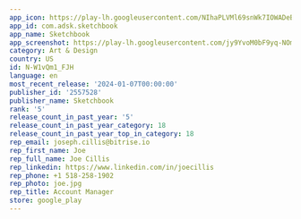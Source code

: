 ```yaml
---
app_icon: https://play-lh.googleusercontent.com/NIhaPLVMl69snWk7IOWADeBwU-8FG5VL1q41_fmd6TVa4FEIqXQw3Ar3BovrXvza2Q
app_id: com.adsk.sketchbook
app_name: Sketchbook
app_screenshot: https://play-lh.googleusercontent.com/jy9YvoM0bF9yq-NOmeKXusWYeoKboWxrljX7Cy5RhA8dSMfW8Juk0K0q9IwdQp_-3A
category: Art & Design
country: US
id: N-W1vQm1_FJH
language: en
most_recent_release: '2024-01-07T00:00:00'
publisher_id: '2557528'
publisher_name: Sketchbook
rank: '5'
release_count_in_past_year: '5'
release_count_in_past_year_category: 18
release_count_in_past_year_top_in_category: 18
rep_email: joseph.cillis@bitrise.io
rep_first_name: Joe
rep_full_name: Joe Cillis
rep_linkedin: https://www.linkedin.com/in/joecillis
rep_phone: +1 518-258-1902
rep_photo: joe.jpg
rep_title: Account Manager
store: google_play
---
```

